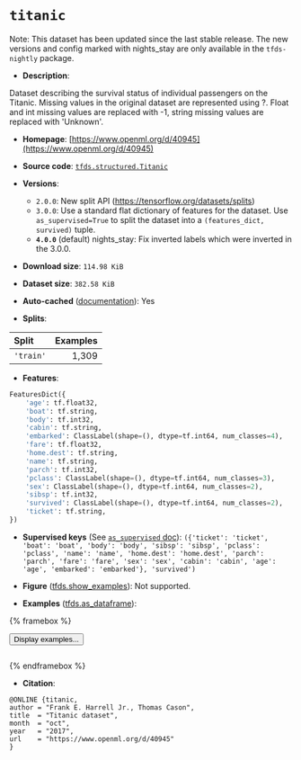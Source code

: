 <div itemscope itemtype="http://schema.org/Dataset">
  <div itemscope itemprop="includedInDataCatalog" itemtype="http://schema.org/DataCatalog">
    <meta itemprop="name" content="TensorFlow Datasets" />
  </div>
  <meta itemprop="name" content="titanic" />
  <meta itemprop="description" content="Dataset describing the survival status of individual passengers on the Titanic. Missing values in the original dataset are represented using ?. Float and int missing values are replaced with -1, string missing values are replaced with &#x27;Unknown&#x27;.&#10;&#10;To use this dataset:&#10;&#10;```python&#10;import tensorflow_datasets as tfds&#10;&#10;ds = tfds.load(&#x27;titanic&#x27;, split=&#x27;train&#x27;)&#10;for ex in ds.take(4):&#10;  print(ex)&#10;```&#10;&#10;See [the guide](https://www.tensorflow.org/datasets/overview) for more&#10;informations on [tensorflow_datasets](https://www.tensorflow.org/datasets).&#10;&#10;" />
  <meta itemprop="url" content="https://www.tensorflow.org/datasets/catalog/titanic" />
  <meta itemprop="sameAs" content="https://www.openml.org/d/40945" />
  <meta itemprop="citation" content="@ONLINE {titanic,&#10;author = &quot;Frank E. Harrell Jr., Thomas Cason&quot;,&#10;title  = &quot;Titanic dataset&quot;,&#10;month  = &quot;oct&quot;,&#10;year   = &quot;2017&quot;,&#10;url    = &quot;https://www.openml.org/d/40945&quot;&#10;}" />
</div>

# `titanic`


Note: This dataset has been updated since the last stable release. The new
versions and config marked with
<span class="material-icons" title="Available only in the tfds-nightly package">nights_stay</span>
are only available in the `tfds-nightly` package.

*   **Description**:

Dataset describing the survival status of individual passengers on the Titanic.
Missing values in the original dataset are represented using ?. Float and int
missing values are replaced with -1, string missing values are replaced with
'Unknown'.

*   **Homepage**:
    [https://www.openml.org/d/40945](https://www.openml.org/d/40945)

*   **Source code**:
    [`tfds.structured.Titanic`](https://github.com/tensorflow/datasets/tree/master/tensorflow_datasets/structured/titanic.py)

*   **Versions**:

    *   `2.0.0`: New split API (https://tensorflow.org/datasets/splits)
    *   `3.0.0`: Use a standard flat dictionary of features for the dataset. Use
        `as_supervised=True` to split the dataset into a `(features_dict,
        survived)` tuple.
    *   **`4.0.0`** (default)
        <span class="material-icons" title="Available only in the tfds-nightly package">nights_stay</span>:
        Fix inverted labels which were inverted in the 3.0.0.

*   **Download size**: `114.98 KiB`

*   **Dataset size**: `382.58 KiB`

*   **Auto-cached**
    ([documentation](https://www.tensorflow.org/datasets/performances#auto-caching)):
    Yes

*   **Splits**:

Split     | Examples
:-------- | -------:
`'train'` | 1,309

*   **Features**:

```python
FeaturesDict({
    'age': tf.float32,
    'boat': tf.string,
    'body': tf.int32,
    'cabin': tf.string,
    'embarked': ClassLabel(shape=(), dtype=tf.int64, num_classes=4),
    'fare': tf.float32,
    'home.dest': tf.string,
    'name': tf.string,
    'parch': tf.int32,
    'pclass': ClassLabel(shape=(), dtype=tf.int64, num_classes=3),
    'sex': ClassLabel(shape=(), dtype=tf.int64, num_classes=2),
    'sibsp': tf.int32,
    'survived': ClassLabel(shape=(), dtype=tf.int64, num_classes=2),
    'ticket': tf.string,
})
```

*   **Supervised keys** (See
    [`as_supervised` doc](https://www.tensorflow.org/datasets/api_docs/python/tfds/load#args)):
    `({'ticket': 'ticket', 'boat': 'boat', 'body': 'body', 'sibsp': 'sibsp',
    'pclass': 'pclass', 'name': 'name', 'home.dest': 'home.dest', 'parch':
    'parch', 'fare': 'fare', 'sex': 'sex', 'cabin': 'cabin', 'age': 'age',
    'embarked': 'embarked'}, 'survived')`

*   **Figure**
    ([tfds.show_examples](https://www.tensorflow.org/datasets/api_docs/python/tfds/visualization/show_examples)):
    Not supported.

*   **Examples**
    ([tfds.as_dataframe](https://www.tensorflow.org/datasets/api_docs/python/tfds/as_dataframe)):

<!-- mdformat off(HTML should not be auto-formatted) -->

{% framebox %}

<button id="displaydataframe">Display examples...</button>
<div id="dataframecontent" style="overflow-x:auto"></div>
<script src="https://www.gstatic.com/external_hosted/jquery2.min.js"></script>
<script>
var url = "https://storage.googleapis.com/tfds-data/visualization/dataframe/titanic-4.0.0.html";
$(document).ready(() => {
  $("#displaydataframe").click((event) => {
    // Disable the button after clicking (dataframe loaded only once).
    $("#displaydataframe").prop("disabled", true);

    // Pre-fetch and display the content
    $.get(url, (data) => {
      $("#dataframecontent").html(data);
    }).fail(() => {
      $("#dataframecontent").html(
        'Error loading examples. If the error persist, please open '
        + 'a new issue.'
      );
    });
  });
});
</script>

{% endframebox %}

<!-- mdformat on -->

*   **Citation**:

```
@ONLINE {titanic,
author = "Frank E. Harrell Jr., Thomas Cason",
title  = "Titanic dataset",
month  = "oct",
year   = "2017",
url    = "https://www.openml.org/d/40945"
}
```
